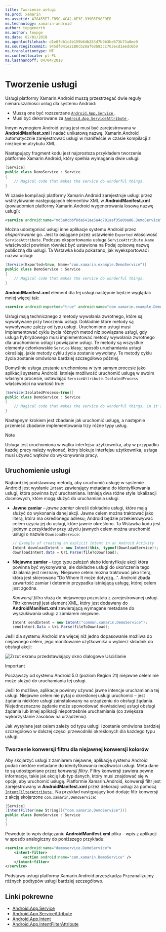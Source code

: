 ```yaml
---
title: Tworzenie usługi
ms.prod: xamarin
ms.assetid: A78A55E7-FB5C-4C42-8E3E-939B5E98F9EB
ms.technology: xamarin-android
author: topgenorth
ms.author: toopge
ms.date: 02/01/2018
ms.openlocfilehash: d1e0fdb1c4b159b6db283d7b9b3be673b73a0ee0
ms.sourcegitcommit: 945df041e2180cb20af08b83cc703ecd1aedc6b0
ms.translationtype: MT
ms.contentlocale: pl-PL
ms.lasthandoff: 04/04/2018
---
```

# <a name="creating-a-service"></a>Tworzenie usługi

Usługi platformy Xamarin.Android muszą przestrzegać dwie reguły nienaruszalności usług dla systemu Android:

* Muszą one być rozszerzane [ `Android.App.Service` ](https://developer.xamarin.com/api/type/Android.App.Service/).
* Musi być dekorowane za [ `Android.App.ServiceAttribute` ](https://developer.xamarin.com/api/type/Android.App.ServiceAttribute/).

Innym wymogiem Android usług jest musi być zarejestrowana w **AndroidManifest.xml** i nadać unikatową nazwę. Xamarin.Android automatycznie zarejestrować usługi w manifeście w czasie kompilacji z niezbędne atrybutu XML.

Następujący fragment kodu jest najprostsza przykładem tworzenie platformie Xamarin.Android, który spełnia wymagania dwie usługi:  

```csharp
[Service]
public class DemoService : Service
{
    // Magical code that makes the service do wonderful things.
}
```

W czasie kompilacji platformy Xamarin.Android zarejestruje usługi przez wstrzykiwanie następujących elementów XML w **AndroidManifest.xml** (powiadomień platformy Xamarin.Android wygenerowania losową nazwę usługi):

```xml
<service android:name="md5a0cbbf8da641ae5a4c781aaf35e00a86.DemoService" />
```

Można udostępniać usługi inne aplikacje systemu Android przez _eksportowanie_ go. Jest to osiągane przez ustawienie `Exported` właściwość `ServiceAttribute`. Podczas eksportowania usługa `ServiceAttribute.Name` właściwości powinien również być ustawiona na Podaj opisową nazwę publiczną dla usługi. Ta Wstawka kodu pokazano, jak wyeksportować i nazwa usługi:

```csharp
[Service(Exported=true, Name="com.xamarin.example.DemoService")]
public class DemoService : Service
{
    // Magical code that makes the service do wonderful things.
}
```

**AndroidManifest.xml** element dla tej usługi następnie będzie wyglądać mniej więcej tak:

```xml
<service android:exported="true" android:name="com.xamarin.example.DemoService" />
```

Usługi mają technicznego z metody wywołania zwrotnego, które są wywoływane przy tworzeniu usługi. Dokładnie które metody są wywoływane zależy od typu usługi. Uruchomiono usługi musi implementować cyklu życia różnych metod niż powiązane usługi, gdy usługa hybrydowego musi implementować metody wywołania zwrotnego dla uruchomiono usługi i powiązane usługi. Te metody są wszystkie elementy członkowskie `Service` klasy; sposób uruchamiania usługi określają, jakie metody cyklu życia zostanie wywołany. Te metody cyklu życia zostanie omówiona bardziej szczegółowo później.

Domyślnie usługa zostanie uruchomiona w tym samym procesie jako aplikacji systemu Android. Istnieje możliwość uruchomić usługę w swoim własnym procesie, ustawiając `ServiceAttribute.IsolatedProcess` właściwości na wartość true:

```csharp
[Service(IsolatedProcess=true)]
public class DemoService : Service
{
    // Magical code that makes the service do wonderful things, in it's own process!
}
```

Następnym krokiem jest zbadanie jak uruchomić usługę, a następnie przenieść zbadanie implementowania trzy różne typy usług.

> [!NOTE]
> Usługa jest uruchomiona w wątku interfejsu użytkownika, aby w przypadku każdej pracy należy wykonać, który blokuje interfejsu użytkownika, usługa musi używać wątków do wykonywania pracy.

## <a name="starting-a-service"></a>Uruchomienie usługi

Najbardziej podstawową metodą, aby uruchomić usługę w systemie Android jest wysłanie `Intent` zawierający metadane do identyfikowania usługi, która powinna być uruchamiana. Istnieją dwa różne style lokalizacji docelowych, które mogą służyć do uruchamiania usługi:

-   **Jawne zamiar** &ndash; _jawne zamiar_ określi dokładnie usługi, które mają służyć do wykonania danej akcji. Jawne celem można traktować jako literą, która ma określonego adresu; Android będzie przekierowywać celem użycia jej do usługi, które jawnie określono. Ta Wstawka kodu jest jednym z przykładów przy użyciu jawnych celem można uruchomić usługi o nazwie `DownloadService`:

    ```csharp
    // Example of creating an explicit Intent in an Android Activity
    Intent downloadIntent = new Intent(this, typeof(DownloadService));
    downloadIntent.data = Uri.Parse(fileToDownload);
    ```

-   **Niejawne zamiar** &ndash; tego typu założeń słabo identyfikuje akcji która powinna być wykonywana, ale dokładne usługi do ukończenia tego działania jest nieznany. Niejawne celem można traktować jako literą, która jest skierowana "Do Whom It może dotyczą...".
    Android zbada zawartość zamiar i determin przypadku istniejącą usługę, której celem jest zgodna.

    _Konwersji filtru_ służą do niejawnego pozostała z zarejestrowanej usługi. Filtr konwersji jest element XML, który jest dodawany do **AndroidManifest.xml** zawierającą wymagane metadane do wyszukiwania usługi z zamiarem niejawne.

    ```csharp
    Intent sendIntent = new Intent("common.xamarin.DemoService");
    sendIntent.Data = Uri.Parse(fileToDownload);
    ```

Jeśli dla systemu Android ma więcej niż jedno dopasowanie możliwa do niejawnego celem, jego monitowanie użytkownika o wybierz składnik do obsługi akcji:

![Zrzut ekranu przedstawiający okno dialogowe Uściślanie](images/creating-a-service-01.png "zrzut ekranu przedstawiający okno dialogowe Uściślanie")

> [!IMPORTANT]
> Począwszy od systemu Android 5.0 (poziom Region 21) niejawne celem nie może służyć do uruchamiania tej usługi.

Jeśli to możliwe, aplikacje powinny używać jawne intencje uruchamiania tej usługi. Niejawne celem nie pytaj o określonej usługi uruchomić &ndash; jest żądania niektóre usługi zainstalowany na urządzeniu do obsługi żądania. Niejednoznaczne żądanie może spowodować niewłaściwej usługi obsługi żądania lub innej aplikacji niepotrzebnie uruchamiania (co zwiększa wykorzystanie zasobów na urządzeniu).

Jak wysyłane jest celem zależy od typu usługi i zostanie omówiona bardziej szczegółowo w dalszej części przewodniki określonych dla każdego typu usługi.


### <a name="creating-an-intent-filter-for-implicit-intents"></a>Tworzenie konwersji filtru dla niejawnej konwersji kolorów

Aby skojarzyć usługi z zamiarem niejawne, aplikację systemu Android podać niektóre metadane do identyfikowania możliwości usługi. Meta dane te są udostępniane przez _konwersji filtry_. Filtry konwersji zawiera pewne informacje, takie jak akcję lub typ danych, który musi znajdować się w opcje, aby uruchomić usługę. Platformie Xamarin.Android, konwersji filtr jest zarejestrowany w **AndroidManifest.xml** przez dekoracji usługi za pomocą [ `IntentFilterAttribute` ](https://developer.xamarin.com/api/type/Android.App.IntentFilterAttribute/). Na przykład następujący kod dodaje filtr konwersji z akcją skojarzone `com.xamarin.DemoService`:

```csharp
[Service]
[IntentFilter(new String[]{"com.xamarin.DemoService"})]
public class DemoService : Service
{
}
```

Powoduje to wpis dołączaniu **AndroidManifest.xml** pliku &ndash; wpis z aplikacji w sposób analogiczny do poniższego przykładu:

```xml
<service android:name="demoservice.DemoService">
    <intent-filter>
        <action android:name="com.xamarin.DemoService" />
    </intent-filter>
</service>
```

Podstawy usługi platformy Xamarin.Android przeszkadza Przeanalizujmy różnych podtypów usługi bardziej szczegółowo.


## <a name="related-links"></a>Linki pokrewne

- [Android.App.Service](https://developer.xamarin.com/api/type/Android.App.Service/)
- [Android.App.ServiceAttribute](https://developer.xamarin.com/api/type/Android.App.ServiceAttribute/)
- [Android.App.Intent](https://developer.xamarin.com/api/type/Android.Content.Intent/)
- [Android.App.IntentFilterAttribute](https://developer.xamarin.com/api/type/Android.App.IntentFilterAttribute/)
